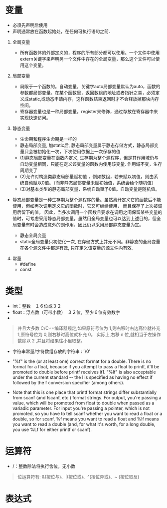 # 变量

- 必须先声明后使用
- 声明通常放在函数起始处，在任何可执行语句之前．

1. 全局变量
    - 所有函数体的外部定义的，程序的所有部分都可以使用。一个文件中使用extern关键字来声明另一个文件中存在的全局变量，那么这个文件可以使用这个变量。
2. 局部变量
    - 局限于一个函数的。自动变量，关键字auto局部变量默认为auto，函数的参数都局部变量。在某个函数里，返回数组的地址或者指针之类，必须定义成static,或动态申请内存，这样函数结束返回时才不会释放掉那块内存空间。
    - 寄存器变量也是一种局部变量。register来修饰，通过存放在寄存器中来实现快速访问。

3. 静态变量
    - 生命期和程序生命期是一样的
    - 静态局部变量, 加static后, 静态局部变量属于静态存储方式，静态局部变量只会被初始化一次，下次使用依据上一次保存的值
    - (1)静态局部变量在函数内定义, 生存期为整个源程序，但是其作用域仍与自动变量相同，只能在定义该变量的函数内使用该变量. 作用域不变，生存周期变了
    - (2)允许对构造类静态局部量赋初值 ，例如数组，若未赋以初值，则由系统自动赋以0值。（而非静态局部变量未赋初始值，系统会给个随机值）
    - (3)对基本类型的静态局部变量，系统自动赋予0值。自动变量是随机值。

- 静态局部变量是一种生存期为整个源程序的量。虽然离开定义它的函数后不能使用，但如再次调用定义它的函数时，它又可继续使用， 而且保存了上次被调用后留下的值。 因此，当多次调用一个函数且要求在调用之间保留某些变量的值时，可考虑采用静态局部变量。虽然用全局变量也可以达到上述目的，但全局变量有时会造成意外的副作用，因此仍以采用局部静态变量为宜。

    - 静态全局变量
    - static全局变量只初使化一次, 在存储方式上并无不同。非静态的全局变量在各个源文件中都是有效, 只在定义该变量的源文件内有效. 

4. 常量
    - #define
    - const

# 类型

- int：整数　１６位或３２　
- float：浮点数（可带小数）　３２位，至少６位有效数字
- 

> 并且大多数 C/C++编译器规定,如果原符号位为 1,则右移时右边高位就补充 1,原符号位为 0,则右移时高位就补充 0。
> 实际上,右移 n 位,就相当于左操作数除以 2 ,并且将结果往小里取整。

- 字符串常量/字符数组存放的字符串 : '\0'

- "%f" is the (or at least one) correct format for a double. There is no format for a float, because if you attempt to pass a float to printf, it'll be promoted to double before printf receives it1. "%lf" is also acceptable under the current standard -- the l is specified as having no effect if followed by the f conversion specifier (among others).

- Note that this is one place that printf format strings differ substantially from scanf (and fscanf, etc.) format strings. For output, you're passing a value, which will be promoted from float to double when passed as a variadic parameter. For input you're passing a pointer, which is not promoted, so you have to tell scanf whether you want to read a float or a double, so for scanf, %f means you want to read a float and %lf means you want to read a double (and, for what it's worth, for a long double, you use %Lf for either printf or scanf).


# 运算符

- /：整数除法将执行舍位，无小数


> 位运算符有: &(按位与)、|(按位或)、^(按位异或)、~ (按位取反)

# 表达式
